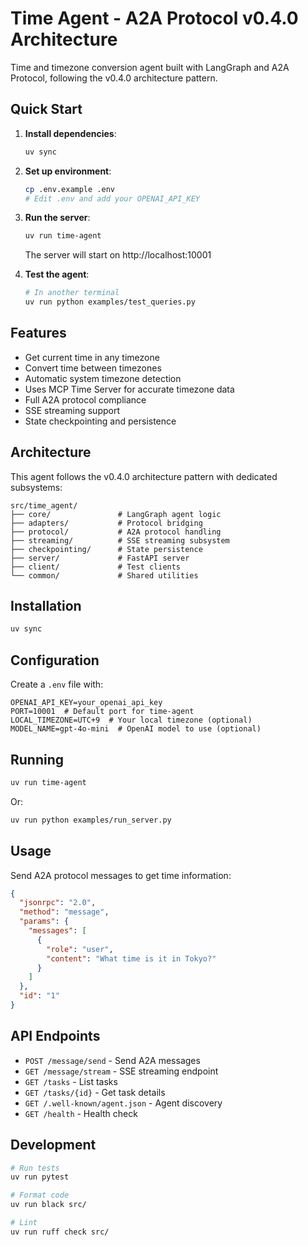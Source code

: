 # Time Agent - A2A Protocol v0.4.0 Architecture

Time and timezone conversion agent built with LangGraph and A2A Protocol, following the v0.4.0 architecture pattern.

## Quick Start

1. **Install dependencies**:
   ```bash
   uv sync
   ```

2. **Set up environment**:
   ```bash
   cp .env.example .env
   # Edit .env and add your OPENAI_API_KEY
   ```

3. **Run the server**:
   ```bash
   uv run time-agent
   ```
   
   The server will start on http://localhost:10001

4. **Test the agent**:
   ```bash
   # In another terminal
   uv run python examples/test_queries.py
   ```

## Features

- Get current time in any timezone
- Convert time between timezones
- Automatic system timezone detection
- Uses MCP Time Server for accurate timezone data
- Full A2A protocol compliance
- SSE streaming support
- State checkpointing and persistence

## Architecture

This agent follows the v0.4.0 architecture pattern with dedicated subsystems:

```
src/time_agent/
├── core/               # LangGraph agent logic
├── adapters/           # Protocol bridging
├── protocol/           # A2A protocol handling
├── streaming/          # SSE streaming subsystem
├── checkpointing/      # State persistence
├── server/             # FastAPI server
├── client/             # Test clients
└── common/             # Shared utilities
```

## Installation

```bash
uv sync
```

## Configuration

Create a `.env` file with:

```
OPENAI_API_KEY=your_openai_api_key
PORT=10001  # Default port for time-agent
LOCAL_TIMEZONE=UTC+9  # Your local timezone (optional)
MODEL_NAME=gpt-4o-mini  # OpenAI model to use (optional)
```

## Running

```bash
uv run time-agent
```

Or:

```bash
uv run python examples/run_server.py
```

## Usage

Send A2A protocol messages to get time information:

```json
{
  "jsonrpc": "2.0",
  "method": "message",
  "params": {
    "messages": [
      {
        "role": "user",
        "content": "What time is it in Tokyo?"
      }
    ]
  },
  "id": "1"
}
```

## API Endpoints

- `POST /message/send` - Send A2A messages
- `GET /message/stream` - SSE streaming endpoint
- `GET /tasks` - List tasks
- `GET /tasks/{id}` - Get task details
- `GET /.well-known/agent.json` - Agent discovery
- `GET /health` - Health check

## Development

```bash
# Run tests
uv run pytest

# Format code
uv run black src/

# Lint
uv run ruff check src/
```